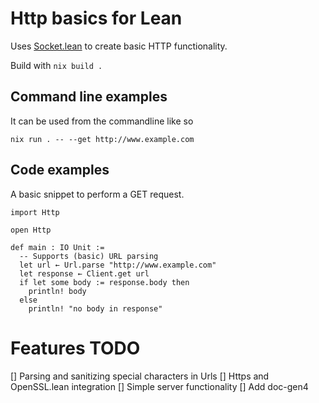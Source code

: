 # Http basics for Lean

Uses [Socket.lean](https://github.com/xubaiw/Socket.lean) to create basic HTTP functionality. 

Build with `nix build .`

## Command line examples

It can be used from the commandline like so

```
nix run . -- --get http://www.example.com
```

## Code examples

A basic snippet to perform a GET request.

```lean
import Http

open Http

def main : IO Unit :=
  -- Supports (basic) URL parsing
  let url ← Url.parse "http://www.example.com"
  let response ← Client.get url
  if let some body := response.body then
    println! body
  else
    println! "no body in response"
```

# Features TODO

[] Parsing and sanitizing special characters in Urls
[] Https and OpenSSL.lean integration
[] Simple server functionality
[] Add doc-gen4
